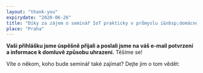 ```yaml
---
layout: "thank-you"
expirydate: "2020-06-26"
title: "Díky za zájem o seminář IoT prakticky v průmyslu i&nbsp;domácnostech"
place: "Praha"
---
```


**Vaši přihlášku jsme úspěšně přijali a poslali jsme na váš e-mail potvrzení a informace k domluvě způsobu uhrazení.** Těšíme se!

Víte o někom, koho bude seminář také zajímat? Dejte jim o tom vědět:

<!-- Go to www.addthis.com/dashboard to customize your tools -->
<div class="addthis_inline_share_toolbox pb-50" style = "text-align:center;margin-top: -30px;"></div>
